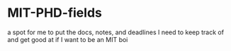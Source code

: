 # MIT-PHD-fields
a spot for me to put the docs, notes, and deadlines I need to keep track of and get good at if I want to be an MIT boi
